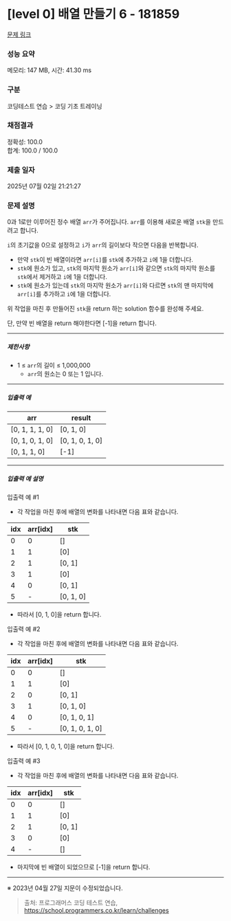 # [level 0] 배열 만들기 6 - 181859 

[문제 링크](https://school.programmers.co.kr/learn/courses/30/lessons/181859) 

### 성능 요약

메모리: 147 MB, 시간: 41.30 ms

### 구분

코딩테스트 연습 > 코딩 기초 트레이닝

### 채점결과

정확성: 100.0<br/>합계: 100.0 / 100.0

### 제출 일자

2025년 07월 02일 21:21:27

### 문제 설명

<p>0과 1로만 이루어진 정수 배열 <code>arr</code>가 주어집니다. <code>arr</code>를 이용해 새로운 배열 <code>stk</code>을 만드려고 합니다.</p>

<p><code>i</code>의 초기값을 0으로 설정하고 <code>i</code>가 <code>arr</code>의 길이보다 작으면 다음을 반복합니다.</p>

<ul>
<li>만약 <code>stk</code>이 빈 배열이라면 <code>arr[i]</code>를 <code>stk</code>에 추가하고 <code>i</code>에 1을 더합니다.</li>
<li><code>stk</code>에 원소가 있고, <code>stk</code>의 마지막 원소가 <code>arr[i]</code>와 같으면 <code>stk</code>의 마지막 원소를 <code>stk</code>에서 제거하고 <code>i</code>에 1을 더합니다.</li>
<li><code>stk</code>에 원소가 있는데 <code>stk</code>의 마지막 원소가 <code>arr[i]</code>와 다르면 <code>stk</code>의 맨 마지막에 <code>arr[i]</code>를 추가하고 <code>i</code>에 1을 더합니다.</li>
</ul>

<p>위 작업을 마친 후 만들어진 <code>stk</code>을 return 하는 solution 함수를 완성해 주세요.</p>

<p>단, 만약 빈 배열을 return 해야한다면 [-1]을 return 합니다.</p>

<hr>

<h5>제한사항</h5>

<ul>
<li>1 ≤ <code>arr</code>의 길이 ≤ 1,000,000

<ul>
<li><code>arr</code>의 원소는 0 또는 1 입니다.</li>
</ul></li>
</ul>

<hr>

<h5>입출력 예</h5>
<table class="table">
        <thead><tr>
<th>arr</th>
<th>result</th>
</tr>
</thead>
        <tbody><tr>
<td>[0, 1, 1, 1, 0]</td>
<td>[0, 1, 0]</td>
</tr>
<tr>
<td>[0, 1, 0, 1, 0]</td>
<td>[0, 1, 0, 1, 0]</td>
</tr>
<tr>
<td>[0, 1, 1, 0]</td>
<td>[-1]</td>
</tr>
</tbody>
      </table>
<hr>

<h5>입출력 예 설명</h5>

<p>입출력 예 #1</p>

<ul>
<li>각 작업을 마친 후에 배열의 변화를 나타내면 다음 표와 같습니다.</li>
</ul>
<table class="table">
        <thead><tr>
<th>idx</th>
<th>arr[idx]</th>
<th>stk</th>
</tr>
</thead>
        <tbody><tr>
<td>0</td>
<td>0</td>
<td>[]</td>
</tr>
<tr>
<td>1</td>
<td>1</td>
<td>[0]</td>
</tr>
<tr>
<td>2</td>
<td>1</td>
<td>[0, 1]</td>
</tr>
<tr>
<td>3</td>
<td>1</td>
<td>[0]</td>
</tr>
<tr>
<td>4</td>
<td>0</td>
<td>[0, 1]</td>
</tr>
<tr>
<td>5</td>
<td>-</td>
<td>[0, 1, 0]</td>
</tr>
</tbody>
      </table>
<ul>
<li>따라서 [0, 1, 0]을 return 합니다.</li>
</ul>

<p>입출력 예 #2</p>

<ul>
<li>각 작업을 마친 후에 배열의 변화를 나타내면 다음 표와 같습니다.</li>
</ul>
<table class="table">
        <thead><tr>
<th>idx</th>
<th>arr[idx]</th>
<th>stk</th>
</tr>
</thead>
        <tbody><tr>
<td>0</td>
<td>0</td>
<td>[]</td>
</tr>
<tr>
<td>1</td>
<td>1</td>
<td>[0]</td>
</tr>
<tr>
<td>2</td>
<td>0</td>
<td>[0, 1]</td>
</tr>
<tr>
<td>3</td>
<td>1</td>
<td>[0, 1, 0]</td>
</tr>
<tr>
<td>4</td>
<td>0</td>
<td>[0, 1, 0, 1]</td>
</tr>
<tr>
<td>5</td>
<td>-</td>
<td>[0, 1, 0, 1, 0]</td>
</tr>
</tbody>
      </table>
<ul>
<li>따라서 [0, 1, 0, 1, 0]을 return 합니다.</li>
</ul>

<p>입출력 예 #3</p>

<ul>
<li>각 작업을 마친 후에 배열의 변화를 나타내면 다음 표와 같습니다.</li>
</ul>
<table class="table">
        <thead><tr>
<th>idx</th>
<th>arr[idx]</th>
<th>stk</th>
</tr>
</thead>
        <tbody><tr>
<td>0</td>
<td>0</td>
<td>[]</td>
</tr>
<tr>
<td>1</td>
<td>1</td>
<td>[0]</td>
</tr>
<tr>
<td>2</td>
<td>1</td>
<td>[0, 1]</td>
</tr>
<tr>
<td>3</td>
<td>0</td>
<td>[0]</td>
</tr>
<tr>
<td>4</td>
<td>-</td>
<td>[]</td>
</tr>
</tbody>
      </table>
<ul>
<li>마지막에 빈 배열이 되었으므로 [-1]을 return 합니다.</li>
</ul>

<hr>

<p>※ 2023년 04월 27일 지문이 수정되었습니다. </p>


> 출처: 프로그래머스 코딩 테스트 연습, https://school.programmers.co.kr/learn/challenges